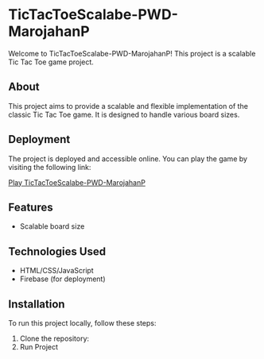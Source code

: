 # TicTacToeScalabe-PWD-MarojahanP

Welcome to TicTacToeScalabe-PWD-MarojahanP! This project is a scalable Tic Tac Toe game project.

## About

This project aims to provide a scalable and flexible implementation of the classic Tic Tac Toe game. It is designed to handle various board sizes.

## Deployment

The project is deployed and accessible online. You can play the game by visiting the following link:

[Play TicTacToeScalabe-PWD-MarojahanP](https://tictactoescalable.web.app/)

## Features

- Scalable board size


## Technologies Used

- HTML/CSS/JavaScript
- Firebase (for deployment)

## Installation

To run this project locally, follow these steps:

1. Clone the repository:
2. Run Project
